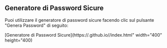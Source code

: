 ## Generatore di Password Sicure

Puoi utilizzare il generatore di password sicure facendo clic sul pulsante "Genera Password" di seguito:

[Generatore di Password Sicure](https://<Meowtips>.github.io/<Passwordgen>/index.html" width="400" height="400)
